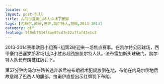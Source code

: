 ```yaml
---
locate: cn
layout: post-full
title: 内马尔遭凯尔特人中场下黑脚
tags: [内马尔,欧冠,巴萨,凯尔特人,犯规,2013-2014]
category: gif
featimg: 5f8eb7834f4ae58cd7e22a7faf43e1c3
---
```


2013-2014赛季欧冠小组赛H组第2轮迎来一场焦点赛事。在凯尔特公园球场，西甲豪门巴塞罗那客场1比0小胜苏超劲旅凯尔特人队。法布雷加斯头球破门，凯尔特人队长布朗被红牌罚下。

第57分钟内马尔左路长途奔袭后被布朗战术犯规放倒在地，布朗在内马尔倒地后故意踢了巴西人的腰部，拉诺伊直接出示红牌罚下布朗。